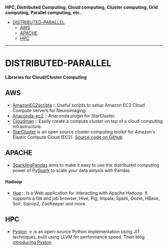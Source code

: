 __HPC, Distributed Computing, Cloud computing, Cluster computing, Grid computing, Parallel computing, etc..__

* [DISTRIBUTED-PARALLEL](#distributed-parallel) 
   * [AWS](#aws)
   * [APACHE](#apache)
   * [HPC](#hpc)
----

# DISTRIBUTED-PARALLEL
**Libraries for Cloud/Cluster Computing**
## AWS
- [AmazonEC2scripts](https://github.com/swederik/AmazonEC2scripts) :: Useful scripts to setup Amazon EC2 Cloud Compute servers for Neuroimaging.
- [Anaconda-ec2](https://github.com/ContinuumIO/anaconda-ec2) :: Anaconda plugin for StarCluster.
- [Cloudman](https://bitbucket.org/chapmanb/cloudman) :: Easily create a compute cluster on top of a cloud computing infrastructure.
- [StarCluster](http://star.mit.edu/cluster) is an open source cluster-computing toolkit for Amazon's Elastic Compute Cloud (EC2). [Source code on Github](https://github.com/jtriley/StarCluster)


## APACHE 
- [SparklingPandas](https://github.com/holdenk/sparklingpandas) aims to make it easy to use the distributed computing power of Py[Spark](http://spark.apache.org/) to scale your data anlysis with Pandas.

#### Hadoop
* [Hue](https://github.com/cloudera/hue) ::  is a Web application for interacting with Apache Hadoop. It supports a file and job browser, Hive, Pig, Impala, Spark, Oozie, HBase, Solr, Sqoop2, ZooKeeper and more.


## HPC
* [Pyston](https://github.com/dropbox/pyston) → is an open-source Python implementation using JIT techniques, built using LLVM for performance speed. Their blog [introducing Pyston](https://tech.dropbox.com/2014/04/introducing-pyston-an-upcoming-jit-based-python-implementation/)


